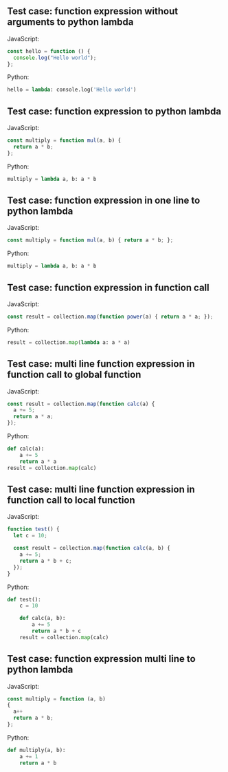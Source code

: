 ## Test case: function expression without arguments to python lambda
JavaScript:
```js
const hello = function () {
  console.log("Hello world");
};
```

Python:
```py
hello = lambda: console.log('Hello world')
```


## Test case: function expression to python lambda
JavaScript:
```js
const multiply = function mul(a, b) {
  return a * b;
};
```

Python:
```py
multiply = lambda a, b: a * b
```

## Test case: function expression in one line to python lambda
JavaScript:
```js
const multiply = function mul(a, b) { return a * b; };
```

Python:
```py
multiply = lambda a, b: a * b
```

## Test case: function expression in function call
JavaScript:
```js
const result = collection.map(function power(a) { return a * a; });
```

Python:
```py
result = collection.map(lambda a: a * a)
```

## Test case: multi line function expression in function call to global function
JavaScript:
```js
const result = collection.map(function calc(a) {
  a += 5;
  return a * a;
});
```

Python:
```py
def calc(a):
    a += 5
    return a * a
result = collection.map(calc)
```

## Test case: multi line function expression in function call to local function
JavaScript:
```js
function test() {
  let c = 10;

  const result = collection.map(function calc(a, b) {
    a += 5;
    return a * b + c;
  });
}
```

Python:
```py
def test():
    c = 10

    def calc(a, b):
        a += 5
        return a * b + c
    result = collection.map(calc)
```

## Test case: function expression multi line to python lambda
JavaScript:
```js
const multiply = function (a, b)
{
  a++
  return a * b;
};
```

Python:
```py
def multiply(a, b):
    a += 1
    return a * b
```
